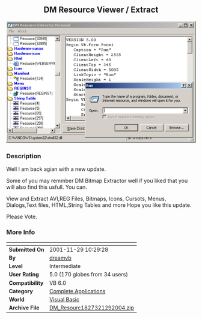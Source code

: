 ﻿<div align="center">

## DM Resource Viewer / Extract

<img src="PIC2004129933437168.jpg">
</div>

### Description

Well I am back agian with a new update.

Some of you may remmber DM Bitmap Extractor well if you liked that you will also find this usfull. You can.

View and Extract AVI,REG Files, Bitmaps, Icons, Cursots, Menus, Dialogs,Text files, HTML,String Tables and more Hope you like this update.

Please Vote.
 
### More Info
 


<span>             |<span>
---                |---
**Submitted On**   |2001-11-29 10:29:28
**By**             |[dreamvb](https://github.com/Planet-Source-Code/PSCIndex/blob/master/ByAuthor/dreamvb.md)
**Level**          |Intermediate
**User Rating**    |5.0 (170 globes from 34 users)
**Compatibility**  |VB 6\.0
**Category**       |[Complete Applications](https://github.com/Planet-Source-Code/PSCIndex/blob/master/ByCategory/complete-applications__1-27.md)
**World**          |[Visual Basic](https://github.com/Planet-Source-Code/PSCIndex/blob/master/ByWorld/visual-basic.md)
**Archive File**   |[DM\_Resourc1827321292004\.zip](https://github.com/Planet-Source-Code/dreamvb-dm-resource-viewer-extract__1-57629/archive/master.zip)








